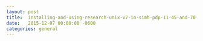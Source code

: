 ```yaml
---
layout:	post
title:	installing-and-using-research-unix-v7-in-simh-pdp-11-45-and-70-emulators-rev-1.0
date:	2015-12-07 00:00:00 -0600
categories:	general
---
```


